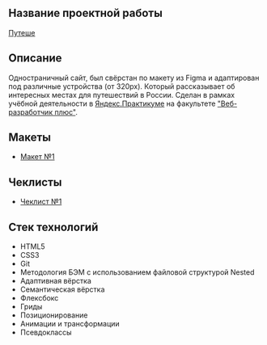 ## Название проектной работы
[Путеше](https://kulembetov.github.io/mesto)

## Описание
Одностраничный сайт, был свёрстан по макету из Figma и адаптирован под различные устройства (от 320px). Который рассказывает об интересных местах для путешествий в России. Сделан в рамках учёбной деятельности в [Яндекс.Практикуме](https://practicum.yandex.ru/) на факультете ["Веб-разработчик плюс"](https://practicum.yandex.ru/web-plus/).

## Макеты
* [Макет №1](https://www.figma.com/file/5S2WSbEFL6awjVWJ0NWL8Q/Sprint-3_-Russia-_-desktop-%2B-mobile?node-id=28503%3A0)

## Чеклисты
* [Чеклист №1](https://code.s3.yandex.net/web-developer/checklists-pdf/web-plus/checklist-2.pdf)

## Стек технологий
* HTML5
* CSS3
* Git
* Методология БЭМ с использованием файловой структурой Nested
* Адаптивная вёрстка
* Семантическая вёрстка
* Флексбокс
* Гриды
* Позиционирование
* Анимации и трансформации
* Псевдоклассы
